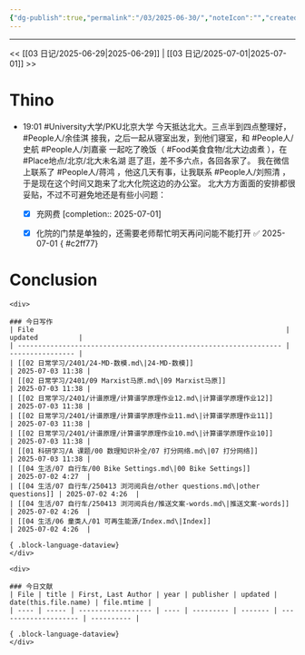 ```yaml
---
{"dg-publish":true,"permalink":"/03/2025-06-30/","noteIcon":"","created":"2025-01-31T00:35","updated":"2025-07-02T10:54"}
---
```



---
<< [[03 日记/2025-06-29\|2025-06-29]]  |  [[03 日记/2025-07-01\|2025-07-01]]  >>

# Thino
- 19:01
    #University大学/PKU北京大学 
    今天抵达北大。三点半到四点整理好， #People人/余佳淇 接我，之后一起从寝室出发，到他们寝室，和 #People人/史航 #People人/刘嘉豪 一起吃了晚饭（ #Food美食食物/北大边卤煮 ），在 #Place地点/北京/北大未名湖 逛了逛，差不多六点，各回各家了。
    我在微信上联系了 #People人/蒋鸿 ，他这几天有事，让我联系 #People人/刘照清 ，于是现在这个时间又跑来了北大化院这边的办公室。
    北大方方面面的安排都很妥贴，不过不可避免地还是有些小问题：
    - [x] 充网费  [completion:: 2025-07-01]
    - [x] 化院的门禁是单独的，还需要老师帮忙明天再问问能不能打开 ✅ 2025-07-01
{ #c2ff77}


# Conclusion
````ad-flex
<div>

### 今日写作
| File                                                              | updated          |
| ----------------------------------------------------------------- | ---------------- |
| [[02 日常学习/2401/24-MD-数模.md\|24-MD-数模]]                            | 2025-07-03 11:38 |
| [[02 日常学习/2401/09 Marxist马原.md\|09 Marxist马原]]                    | 2025-07-03 11:38 |
| [[02 日常学习/2401/计谱原理/计算谱学原理作业12.md\|计算谱学原理作业12]]                   | 2025-07-03 11:38 |
| [[02 日常学习/2401/计谱原理/计算谱学原理作业11.md\|计算谱学原理作业11]]                   | 2025-07-03 11:38 |
| [[02 日常学习/2401/计谱原理/计算谱学原理作业10.md\|计算谱学原理作业10]]                   | 2025-07-03 11:38 |
| [[01 科研学习/A 课题/00 数理知识补全/07 打分网络.md\|07 打分网络]]                    | 2025-07-03 11:38 |
| [[04 生活/07 自行车/00 Bike Settings.md\|00 Bike Settings]]            | 2025-07-02 4:27  |
| [[04 生活/07 自行车/250413 浏河阅兵台/other questions.md\|other questions]] | 2025-07-02 4:26  |
| [[04 生活/07 自行车/250413 浏河阅兵台/推送文案-words.md\|推送文案-words]]           | 2025-07-02 4:26  |
| [[04 生活/06 童类人/01 可再生能源/Index.md\|Index]]                         | 2025-07-02 4:26  |

{ .block-language-dataview}
</div>

<div>

### 今日文献
| File | title | First, Last Author | year | publisher | updated | date(this.file.name) | file.mtime |
| ---- | ----- | ------------------ | ---- | --------- | ------- | -------------------- | ---------- |

{ .block-language-dataview}
</div>
````
